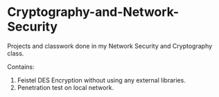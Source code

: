 # Cryptography-and-Network-Security
Projects and classwork done in my Network Security and Cryptography class.

Contains:

1) Feistel DES Encryption without using any external libraries.
2) Penetration test on local network.

